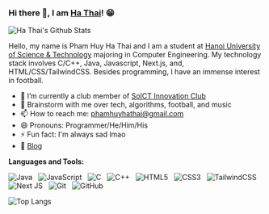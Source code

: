 ### Hi there 👋, I am [Ha Thai](https://hathai25.github.io/)! 😁

![Ha Thai's Github Stats](https://github-readme-stats.vercel.app/api?username=hathai25&theme=github_dark&show_icons=true)

Hello, my name is Pham Huy Ha Thai and I am a student at [Hanoi University of Science & Technology](https://www.hust.edu.vn/) majoring in Computer Engineering. My technology stack involves C/C++, Java, Javascript, Next.js, and, HTML/CSS/TailwindCSS. Besides programming, I have an immense interest in football.

- 🔭 I’m currently a club member of [SoICT Innovation Club](https://www.facebook.com/SINNOclub/)
- 💬 Brainstorm with me over tech, algorithms, football, and music 
- 📫 How to reach me: phamhuyhathai@gmail.com
- 😄 Pronouns: Programmer/He/Him/His
- ⚡ Fun fact: I'm always sad lmao 
- 📝 [Blog](https://hathai25.github.io/)

**Languages and Tools:** 

![Java](https://img.shields.io/badge/java-%23ED8B00.svg?style=for-the-badge&logo=java&logoColor=white)&nbsp;&nbsp;
![JavaScript](https://img.shields.io/badge/javascript-%23323330.svg?style=for-the-badge&logo=javascript&logoColor=%23F7DF1E)&nbsp;&nbsp;
![C](https://img.shields.io/badge/c-%2300599C.svg?style=for-the-badge&logo=c&logoColor=white)&nbsp;&nbsp;
![C++](https://img.shields.io/badge/c++-%2300599C.svg?style=for-the-badge&logo=c%2B%2B&logoColor=white)&nbsp;&nbsp;
![HTML5](https://img.shields.io/badge/html5-%23E34F26.svg?style=for-the-badge&logo=html5&logoColor=white)&nbsp;&nbsp;
![CSS3](https://img.shields.io/badge/css3-%231572B6.svg?style=for-the-badge&logo=css3&logoColor=white)&nbsp;&nbsp;
![TailwindCSS](https://img.shields.io/badge/tailwindcss-%2338B2AC.svg?style=for-the-badge&logo=tailwind-css&logoColor=white)&nbsp;&nbsp;
![Next JS](https://img.shields.io/badge/Next-black?style=for-the-badge&logo=next.js&logoColor=white)&nbsp;&nbsp;
![Git](https://img.shields.io/badge/git-%23F05033.svg?style=for-the-badge&logo=git&logoColor=white)&nbsp;&nbsp;
![GitHub](https://img.shields.io/badge/github-%23121011.svg?style=for-the-badge&logo=github&logoColor=white)&nbsp;&nbsp;

![Top Langs](https://github-readme-stats.vercel.app/api/top-langs/?username=hathai25&theme=github_dark&show_icons=true)
